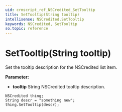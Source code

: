 ```yaml
---
uid: crmscript_ref_NSCredited_SetTooltip
title: SetTooltip(String tooltip)
intellisense: NSCredited.SetTooltip
keywords: NSCredited, SetTooltip
so.topic: reference
---
```


# SetTooltip(String tooltip)

Set the tooltip description for the NSCredited list item.

**Parameter:** 
 - **tooltip** String NSCredited tooltip description.

```crmscript
NSCredited thing;
String descr = "something new";
thing.SetTooltip(descr);
```

